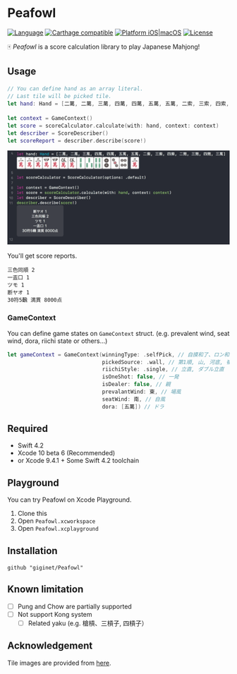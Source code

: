 # Peafowl

[![Language](https://img.shields.io/badge/language-Swift%204.2-orange.svg)](https://swift.org)
[![Carthage compatible](https://img.shields.io/badge/Carthage-compatible-4BC51D.svg?style=flat)](https://github.com/Carthage/Carthage)
[![Platform iOS|macOS](https://img.shields.io/badge/platform-iOS|macOS-lightgray.svg)](https://github.com/giginet/Peafowl)
[![License](https://cocoapod-badges.herokuapp.com/l/RxSpriteKit/badge.svg)](https://github.com/cookpad/RxSpriteKit/blob/master/LICENSE)

:mahjong: *Peafowl* is a score calculation library to play Japanese Mahjong!

## Usage

```swift
// You can define hand as an array literal.
// Last tile will be picked tile.
let hand: Hand = [二萬, 二萬, 三萬, 四萬, 四萬, 五萬, 五萬, 二索, 三索, 四索, 二筒, 三筒, 四筒, 三萬]

let context = GameContext()
let score = scoreCalculator.calculate(with: hand, context: context)
let describer = ScoreDescriber()
let scoreReport = describer.describe(score!)
```

![Playground](Documentation/playground.png)

You'll get score reports.

```
三色同順 2
一盃口 1
ツモ 1
断ヤオ 1
30符5飜 満貫 8000点
```

### GameContext

You can define game states on `GameContext` struct. (e.g. prevalent wind, seat wind, dora, riichi state or others...)

```swift
let gameContext = GameContext(winningType: .selfPick, // 自摸和了、ロン和了
                              pickedSource: .wall, // 第1順, 山, 河底, 嶺上牌
                              riichiStyle: .single, // 立直, ダブル立直
                              isOneShot: false, // 一発
                              isDealer: false, // 親
                              prevalantWind: 東, // 場風
                              seatWind: 南, // 自風
                              dora: [五萬]) // ドラ
```

## Required

- Swift 4.2
- Xcode 10 beta 6 (Recommended)
- or Xcode 9.4.1 + Some Swift 4.2 toolchain

## Playground

You can try Peafowl on Xcode Playground.

1. Clone this
2. Open `Peafowl.xcworkspace`
3. Open `Peafowl.xcplayground`


## Installation

```
github "giginet/Peafowl"
```

## Known limitation

- [ ] Pung and Chow are partially supported
- [ ] Not support Kong system
    - [ ] Related yaku (e.g. 槍槓、三槓子, 四槓子）

## Acknowledgement

Tile images are provided from [here](http://majandofu.com/mahjong-images).
